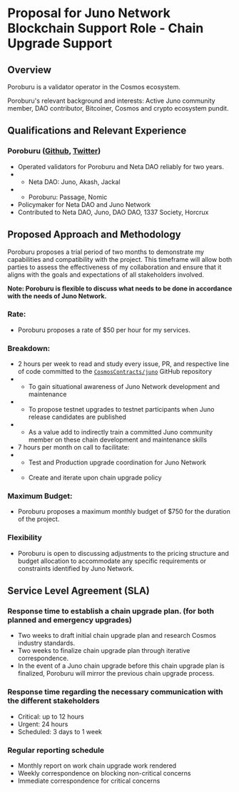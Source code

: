 # Proposal for Juno Network Blockchain Support Role - Chain Upgrade Support

## Overview

Poroburu is a validator operator in the Cosmos ecosystem.

Poroburu's relevant background and interests: Active Juno community member, DAO contributor, Bitcoiner, Cosmos and crypto ecosystem pundit.

## Qualifications and Relevant Experience

### Poroburu ([Github](https://github.com/poroburu), [Twitter](https://twitter.com/poroburu))

-   Operated validators for Poroburu and Neta DAO reliably for two years.
-   -   Neta DAO: Juno, Akash, Jackal
-   -   Poroburu: Passage, Nomic
-   Policymaker for Neta DAO and Juno Network
-   Contributed to Neta DAO, Juno, DAO DAO, 1337 Society, Horcrux

## Proposed Approach and Methodology

Poroburu proposes a trial period of two months to demonstrate my capabilities and compatibility with the project. This timeframe will allow both parties to assess the effectiveness of my collaboration and ensure that it aligns with the goals and expectations of all stakeholders involved.

**Note: Poroburu is flexible to discuss what needs to be done in accordance with the needs of Juno Network.**

### Rate:

-   Poroburu proposes a rate of $50 per hour for my services.

### Breakdown:

-   2 hours per week to read and study every issue, PR, and respective line of code committed to the [`CosmosContracts/juno`](https://github.com/CosmosContracts/juno) GitHub repository
-   -   To gain situational awareness of Juno Network development and maintenance
-   -   To propose testnet upgrades to testnet participants when Juno release candidates are published
-   -   As a value add to indirectly train a committed Juno community member on these chain development and maintenance skills
-   7 hours per month on call to facilitate:
-   -   Test and Production upgrade coordination for Juno Network
-   -   Create and iterate upon chain upgrade policy

### Maximum Budget:

-   Poroburu proposes a maximum monthly budget of $750 for the duration of the project.

### Flexibility

-   Poroburu is open to discussing adjustments to the pricing structure and budget allocation to accommodate any specific requirements or constraints identified by Juno Network.

## Service Level Agreement (SLA)

### Response time to establish a chain upgrade plan. (for both planned and emergency upgrades)

-   Two weeks to draft initial chain upgrade plan and research Cosmos industry standards.
-   Two weeks to finalize chain upgrade plan through iterative correspondence.
-   In the event of a Juno chain upgrade before this chain upgrade plan is finalized, Poroburu will mirror the previous chain upgrade process.

### Response time regarding the necessary communication with the different stakeholders

-   Critical: up to 12 hours
-   Urgent: 24 hours
-   Scheduled: 3 days to 1 week

### Regular reporting schedule

-   Monthly report on work chain upgrade work rendered
-   Weekly correspondence on blocking non-critical concerns
-   Immediate correspondence for critical concerns
